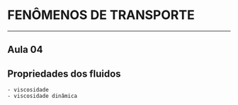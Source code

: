 # FENÔMENOS DE TRANSPORTE

---

## Aula 04

## Propriedades dos fluidos

    - viscosidade
    - viscosidade dinâmica
